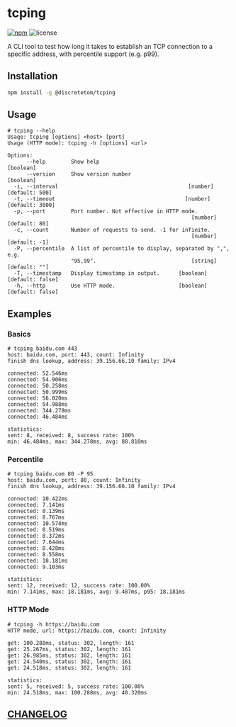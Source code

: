 # tcping

[![npm](https://img.shields.io/npm/v/@discretetom/tcping?color=green&style=flat-square)](https://www.npmjs.com/package/@discretetom/tcping)
![license](https://img.shields.io/github/license/DiscreteTom/tcping?style=flat-square)

A CLI tool to test how long it takes to establish an TCP connection to a specific address, with percentile support (e.g. p99).

## Installation

```sh
npm install -g @discretetom/tcping
```

## Usage

```
# tcping --help
Usage: tcping [options] <host> [port]
Usage (HTTP mode): tcping -h [options] <url>

Options:
      --help        Show help                                          [boolean]
      --version     Show version number                                [boolean]
  -i, --interval                                         [number] [default: 500]
  -t, --timeout                                         [number] [default: 3000]
  -p, --port        Port number. Not effective in HTTP mode.
                                                          [number] [default: 80]
  -c, --count       Number of requests to send. -1 for infinite.
                                                          [number] [default: -1]
  -P, --percentile  A list of percentile to display, separated by ",", e.g.
                    "95,99".                              [string] [default: ""]
  -T, --timestamp   Display timestamp in output.      [boolean] [default: false]
  -h, --http        Use HTTP mode.                    [boolean] [default: false]
```

## Examples

### Basics

```
# tcping baidu.com 443
host: baidu.com, port: 443, count: Infinity
finish dns lookup, address: 39.156.66.10 family: IPv4

connected: 52.546ms
connected: 54.906ms
connected: 50.258ms
connected: 50.999ms
connected: 56.020ms
connected: 54.988ms
connected: 344.278ms
connected: 46.484ms

statistics:
sent: 8, received: 8, success rate: 100%
min: 46.484ms, max: 344.278ms, avg: 88.810ms
```

### Percentile

```
# tcping baidu.com 80 -P 95
host: baidu.com, port: 80, count: Infinity
finish dns lookup, address: 39.156.66.10 family: IPv4

connected: 10.422ms
connected: 7.141ms
connected: 8.139ms
connected: 8.767ms
connected: 10.574ms
connected: 8.519ms
connected: 8.372ms
connected: 7.644ms
connected: 8.428ms
connected: 8.558ms
connected: 18.181ms
connected: 9.103ms

statistics:
sent: 12, received: 12, success rate: 100.00%
min: 7.141ms, max: 18.181ms, avg: 9.487ms, p95: 18.181ms
```

### HTTP Mode

```
# tcping -h https://baidu.com
HTTP mode, url: https://baidu.com, count: Infinity

get: 100.288ms, status: 302, length: 161
get: 25.267ms, status: 302, length: 161
get: 26.985ms, status: 302, length: 161
get: 24.540ms, status: 302, length: 161
get: 24.518ms, status: 302, length: 161

statistics:
sent: 5, received: 5, success rate: 100.00%
min: 24.518ms, max: 100.288ms, avg: 40.320ms
```

## [CHANGELOG](https://github.com/DiscreteTom/tcping/blob/main/CHANGELOG.md)
